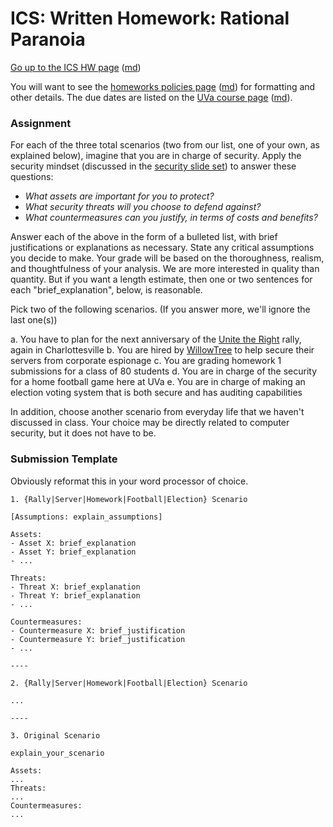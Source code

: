 ICS: Written Homework: Rational Paranoia
==========================================

[Go up to the ICS HW page](index.html) ([md](index.md))

You will want to see the [homeworks policies page](../uva/hw-policies.html)
([md](../uva/hw-policies.md)) for formatting and other details.  The due
dates are listed on the [UVa course page](../uva/index.html)
([md](../uva/index.md)).

### Assignment

For each of the three total scenarios (two from our list, one of your
own, as explained below), imagine that you are in charge of
security. Apply the security mindset (discussed in the
[security slide set](../slides/security.html#/)) to answer these
questions:

- *What assets are important for you to protect?*
- *What security threats will you choose to defend against?*
- *What countermeasures can you justify, in terms of costs and benefits?*
	
Answer each of the above in the form of a bulleted list, with brief
justifications or explanations as necessary. State any critical
assumptions you decide to make. Your grade will be based on the
thoroughness, realism, and thoughtfulness of your analysis.  We are
more interested in quality than quantity.  But if you want a length
estimate, then one or two sentences for each "brief_explanation", below, is
reasonable.

Pick two of the following scenarios. (If you answer more, we'll
ignore the last one(s))

a. You have to plan for the next anniversary of the [Unite the Right](https://en.wikipedia.org/wiki/Unite_the_Right_rally) rally, again in Charlottesville
b. You are hired by [WillowTree](https://willowtreeapps.com/) to help secure their servers from corporate espionage
c. You are grading homework 1 submissions for a class of 80 students
d. You are in charge of the security for a home football game here at UVa
e. You are in charge of making an election voting system that is both secure and has auditing capabilities

In addition, choose another scenario from everyday life that we
haven't discussed in class.  Your choice may be directly related to
computer security, but it does not have to be.

### Submission Template

Obviously reformat this in your word processor of choice.

```
1. {Rally|Server|Homework|Football|Election} Scenario

[Assumptions: explain_assumptions]

Assets:
- Asset X: brief_explanation
- Asset Y: brief_explanation
- ...

Threats:
- Threat X: brief_explanation
- Threat Y: brief_explanation
- ...

Countermeasures:
- Countermeasure X: brief_justification
- Countermeasure Y: brief_justification
- ...

----

2. {Rally|Server|Homework|Football|Election} Scenario

...

----

3. Original Scenario

explain_your_scenario

Assets:
...
Threats:
...
Countermeasures:
...
```
